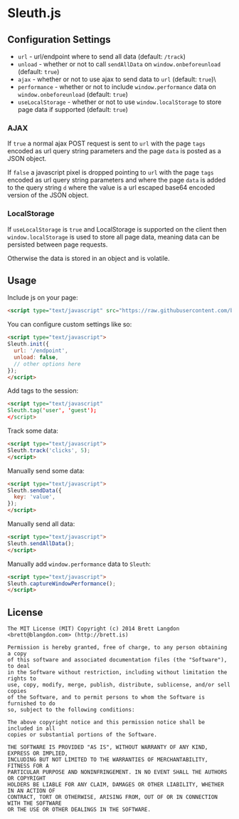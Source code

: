 Sleuth.js
========

## Configuration Settings

* `url` - url/endpoint where to send all data (default: `/track`)
* `unload` - whether or not to call `sendAllData` on `window.onbeforeunload` (default: `true`)
* `ajax` - whether or not to use ajax to send data to `url` (default: `true`)\
* `performance` - whether or not to include `window.performance` data on `window.onbeforeunload` (default: `true`)
* `useLocalStorage` - whether or not to use `window.localStorage` to store page data if supported (default: `true`)

### AJAX
If `true` a normal ajax POST request is sent to `url` with the page `tags` encoded as url
query string parameters and the page `data` is posted as a JSON object.

If `false` a javascript pixel is dropped pointing to `url` with the page `tags` encoded as url
query string parameters and where the page `data` is added to the query string `d` where the
value is a url escaped base64 encoded version of the JSON object.


### LocalStorage
If `useLocalStorage` is `true` and LocalStorage is supported on the client then `window.localStorage`
is used to store all page data, meaning data can be persisted between page requests.

Otherwise the data is stored in an object and is volatile.

## Usage

Include js on your page:

```html
<script type="text/javascript" src="https://raw.githubusercontent.com/brettlangdon/sleuth/master/sleuth.min.js"></script>
```

You can configure custom settings like so:
```html
<script type="text/javascript">
Sleuth.init({
  url: '/endpoint',
  unload: false,
  // other options here
});
</script>
```

Add tags to the session:
```html
<script type="text/javascript"
Sleuth.tag('user', 'guest');
</script>
```

Track some data:
```html
<script type="text/javascript">
Sleuth.track('clicks', 5);
</script>
```

Manually send some data:
```html
<script type="text/javascript">
Sleuth.sendData({
  key: 'value',
});
</script>
```

Manually send all data:
```html
<script type="text/javascript">
Sleuth.sendAllData();
</script>
```

Manually add `window.performance` data to `Sleuth`:
```html
<script type="text/javascript">
Sleuth.captureWindowPerformance();
</script>
```


## License
```
The MIT License (MIT) Copyright (c) 2014 Brett Langdon <brett@blangdon.com> (http://brett.is)

Permission is hereby granted, free of charge, to any person obtaining a copy
of this software and associated documentation files (the "Software"), to deal
in the Software without restriction, including without limitation the rights to
use, copy, modify, merge, publish, distribute, sublicense, and/or sell copies
of the Software, and to permit persons to whom the Software is furnished to do
so, subject to the following conditions:

The above copyright notice and this permission notice shall be included in all
copies or substantial portions of the Software.

THE SOFTWARE IS PROVIDED "AS IS", WITHOUT WARRANTY OF ANY KIND, EXPRESS OR IMPLIED,
INCLUDING BUT NOT LIMITED TO THE WARRANTIES OF MERCHANTABILITY, FITNESS FOR A
PARTICULAR PURPOSE AND NONINFRINGEMENT. IN NO EVENT SHALL THE AUTHORS OR COPYRIGHT
HOLDERS BE LIABLE FOR ANY CLAIM, DAMAGES OR OTHER LIABILITY, WHETHER IN AN ACTION OF
CONTRACT, TORT OR OTHERWISE, ARISING FROM, OUT OF OR IN CONNECTION WITH THE SOFTWARE
OR THE USE OR OTHER DEALINGS IN THE SOFTWARE.
```
